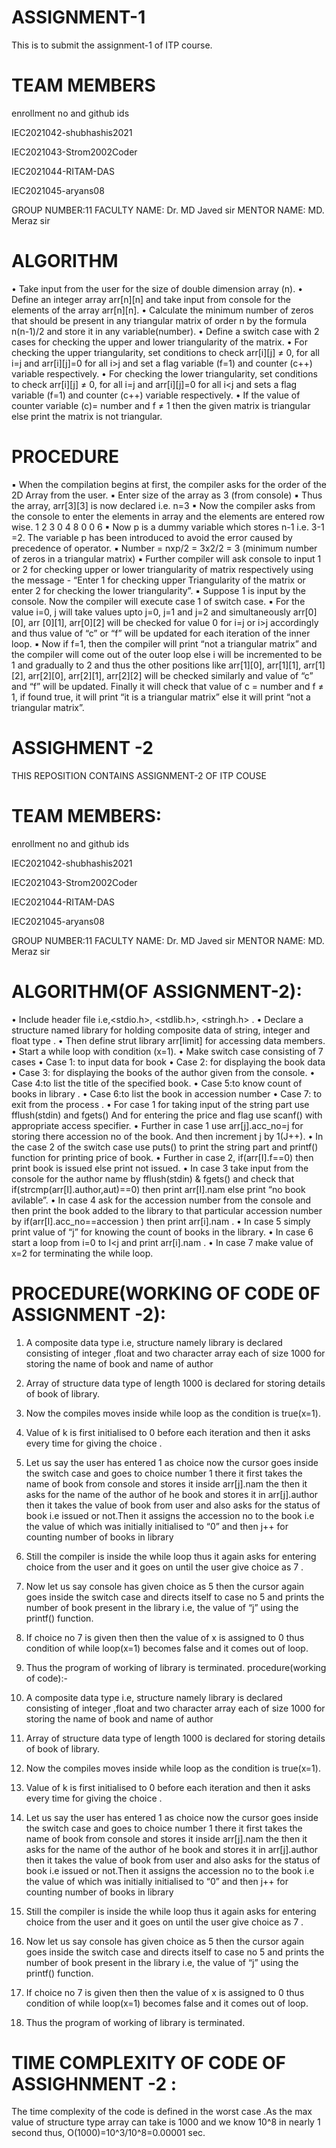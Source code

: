 # ASSIGNMENT-1
This is to submit the assignment-1 of ITP course.
# TEAM MEMBERS
enrollment no and github ids

IEC2021042-shubhashis2021

IEC2021043-Strom2002Coder

IEC2021044-RITAM-DAS

IEC2021045-aryans08

 GROUP NUMBER:11
 FACULTY NAME: Dr. MD Javed sir
 MENTOR NAME: MD. Meraz sir

# ALGORITHM
• Take input from the user for the size of double dimension array (n).
• Define an integer array arr[n][n] and take input from console for the elements of the array arr[n][n].
• Calculate the minimum number of zeros that should be present in any triangular matrix of order n by the formula n(n-1)/2 and store 
it in any variable(number).
• Define a switch case with 2 cases for checking the upper and lower triangularity of the matrix.
• For checking the upper triangularity, set conditions to check arr[i][j] ≠ 0, for all i=j and arr[i][j]=0 for all i>j and set a flag variable 
(f=1) and counter (c++) variable respectively.
• For checking the lower triangularity, set conditions to check arr[i][j] ≠ 0, for all i=j and arr[i][j]=0 for all i<j and sets a flag 
variable (f=1) and counter (c++) variable respectively.
• If the value of counter variable (c)= number and f ≠ 1 then the given matrix is triangular else print the matrix is not triangular. 

# PROCEDURE 
▪ When the compilation begins at first, the compiler asks for the order of the 2D Array from the user.
▪ Enter size of the array as 3 (from console)
▪ Thus the array, arr[3][3] is now declared i.e. n=3
▪ Now the compiler asks from the console to enter the elements in array and the elements are entered row wise.
1 2 3
0 4 8
0 0 6
▪ Now p is a dummy variable which stores n-1 i.e. 3-1 =2. The variable p has been introduced to avoid the error caused by precedence of operator.
▪ Number = nxp/2 = 3x2/2 = 3 (minimum number of zeros in a triangular matrix)
▪ Further compiler will ask console to input 1 or 2 for checking upper or lower triangularity of matrix respectively using the message - “Enter 1 for checking 
upper Triangularity of the matrix or enter 2 for checking the lower triangularity”.
▪ Suppose 1 is input by the console. Now the compiler will execute case 1 of switch case.
▪ For the value i=0, j will take values upto j=0, j=1 and j=2 and simultaneously arr[0][0], arr [0][1], arr[0][2] will be checked for value 0 for i=j or i>j 
accordingly and thus value of “c” or “f” will be updated for each iteration of the inner loop.
▪ Now if f=1, then the compiler will print “not a triangular matrix” and the compiler will come out of the outer loop else i will be incremented to be 1 and
gradually to 2 and thus the other positions like arr[1][0], arr[1][1], arr[1][2], arr[2][0], arr[2][1], arr[2][2] will be checked similarly and value of “c” and “f” 
will be updated.
Finally it will check that value of c = number and f ≠ 1, if found true, it will print “it is a triangular matrix” else it will print “not a triangular matrix”.
 
  
# ASSIGHMENT -2
 THIS REPOSITION CONTAINS ASSIGNMENT-2 OF ITP COUSE
 # TEAM MEMBERS:
 enrollment no and github ids

IEC2021042-shubhashis2021

IEC2021043-Strom2002Coder

IEC2021044-RITAM-DAS

IEC2021045-aryans08
 
 
 GROUP NUMBER:11
 FACULTY NAME: Dr. MD Javed sir
 MENTOR NAME: MD. Meraz sir

 # ALGORITHM(OF ASSIGNMENT-2): 
• Include header file i.e,<stdio.h>, <stdlib.h>, <stringh.h> .
• Declare a structure named library for holding composite data of
string, integer and float type .
• Then define strut library arr[limit] for accessing data members.
• Start a while loop with condition (x=1).
• Make switch case consisting of 7 cases
• Case 1: to input data for book
• Case 2: for displaying the book data
• Case 3: for displaying the books of the author given from the
console.
• Case 4:to list the title of the specified book.
• Case 5:to know count of books in library .
• Case 6:to list the book in accession number
• Case 7: to exit from the process .
• For case 1 for taking input of the string part use fflush(stdin)
and fgets() And for entering the price and flag use scanf() with
appropriate access specifier.
• Further in case 1 use arr[j].acc_no=j for storing there accession
no of the book. And then increment j by 1(J++).
• In the case 2 of the switch case use puts() to print the string
part and printf() function for printing price of book.
• Further in case 2, if(arr[I].f==0) then print book is issued else
print not issued.
• In case 3 take input from the console for the author name by fflush(stdin) & fgets() and check that if(strcmp(arr[I].author,aut)==0) then print arr[I].nam else print “no book avilable”.
• In case 4 ask for the accession number from the console and then print the book added to the library to that particular accession number by if(arr[I].acc_no==accession ) then print arr[i].nam .
• In case 5 simply print value of “j” for knowing the count of books in the library.
• In case 6 start a loop from i=0 to I<j and print arr[i].nam .
• In case 7 make value of x=2 for terminating the while loop.
                                         
                    
 # PROCEDURE(WORKING OF CODE 0F ASSIGNMENT -2):                     
1. A composite data type i.e, structure namely library is declared consisting of integer ,float and two character array each of size 1000 for storing the name of book and name of author
2. Array of structure data type of length 1000 is declared for storing details of book of library.
3. Now the compiles moves inside while loop as the condition is true(x=1).
4. Value of k is first initialised to 0 before each iteration and then it asks every time for giving the choice .
5. Let us say the user has entered 1 as choice now the cursor goes inside the switch case and goes to choice number 1 there it first takes the name of book from console and stores it inside arr[j].nam the then it asks for the name of the author of he book and stores it in arr[j].author then it takes the value of book from user and also asks for the status of book i.e issued or not.Then it assigns the accession no to the book i.e the value of which was initially initialised to “0” and then j++ for counting number of books in library
6. Still the compiler is inside the while loop thus it again asks for entering choice from the user and it goes on until the user give choice as 7 .
 
 7. Now let us say console has given choice as 5 then the cursor again goes inside the switch case and directs itself to case no 5 and prints the number of book present in the library i.e, the value of “j” using the printf() function.
8. If choice no 7 is given then then the value of x is assigned to 0 thus condition of while loop(x=1) becomes false and it comes out of loop.
9. Thus the program of working of library is terminated.
 procedure(working of code):-
1. A composite data type i.e, structure namely library is declared consisting of integer ,float and two character array each of size 1000 for storing the name of book and name of author
2. Array of structure data type of length 1000 is declared for storing details of book of library.
3. Now the compiles moves inside while loop as the condition is true(x=1).
4. Value of k is first initialised to 0 before each iteration and then it asks every time for giving the choice .
5. Let us say the user has entered 1 as choice now the cursor goes inside the switch case and goes to choice number 1 there it first takes the name of book from console and stores it inside arr[j].nam the then it asks for the name of the author of he book and stores it in arr[j].author then it takes the value of book from user and also asks for the status of book i.e issued or not.Then it assigns the accession no to the book i.e the value of which was initially initialised to “0” and then j++ for counting number of books in library
6. Still the compiler is inside the while loop thus it again asks for entering choice from the user and it goes on until the user give choice as 7 .
 
 7. Now let us say console has given choice as 5 then the cursor again goes inside the switch case and directs itself to case no 5 and prints the number of book present in the library i.e, the value of “j” using the printf() function.
8. If choice no 7 is given then then the value of x is assigned to 0 thus condition of while loop(x=1) becomes false and it comes out of loop.
9. Thus the program of working of library is terminated.
                                         
                                         
 # TIME COMPLEXITY OF CODE OF ASSIGHNMENT -2 :
The time complexity of the code is defined in the worst case .As the max value of structure type array can take is 1000 and we know 10^8 in nearly 1 second thus, O(1000)=10^3/10^8=0.00001 sec. 
                               
                                         
                                         
                                       
                                         
                                         
 
 

 
 

 
